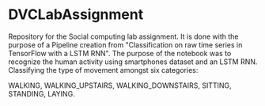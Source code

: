 # DVCLabAssignment

Repository for the Social computing lab assignment. It is done with the purpose of a Pipeline creation from "Classification on raw time series in TensorFlow with a LSTM RNN".
The purpose of the notebook was to recognize the human activity using smartphones dataset and an LSTM RNN. Classifying the type of movement amongst six categories:

WALKING,
WALKING_UPSTAIRS,
WALKING_DOWNSTAIRS,
SITTING,
STANDING,
LAYING.
